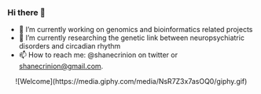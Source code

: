 ### Hi there 👋

<!--
**shanecrinion/shanecrinion** is a ✨ _special_ ✨ repository because its `README.md` (this file) appears on your GitHub profile.

Here are some ideas to get you started:

- 🔭 I’m currently working on ...
- 🌱 I’m currently learning ...
- 👯 I’m looking to collaborate on ...
- 🤔 I’m looking for help with ...
- 💬 Ask me about ...
- 📫 How to reach me: ...
- 😄 Pronouns: ...
- ⚡ Fun fact: ...
-->


- 🔭 I’m currently working on genomics and bioinformatics related projects
- 🌱 I’m currently researching the genetic link between neuropsychiatric disorders and circadian rhythm 
- 📫 How to reach me: @shanecrinion on twitter or shanecrinion@gmail.com.

<div align="center">![Welcome](https://media.giphy.com/media/NsR7Z3x7asOQ0/giphy.gif)</div>
